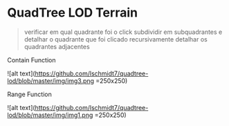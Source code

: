 # QuadTree LOD Terrain

> verificar em qual quadrante foi o click
> subdividir em subquadrantes e detalhar o quadrante que foi clicado
> recursivamente detalhar os quadrantes adjacentes

Contain Function

![alt text](https://github.com/lschmidt7/quadtree-lod/blob/master/img/img3.png =250x250)

Range Function

![alt text](https://github.com/lschmidt7/quadtree-lod/blob/master/img/img1.png =250x250)